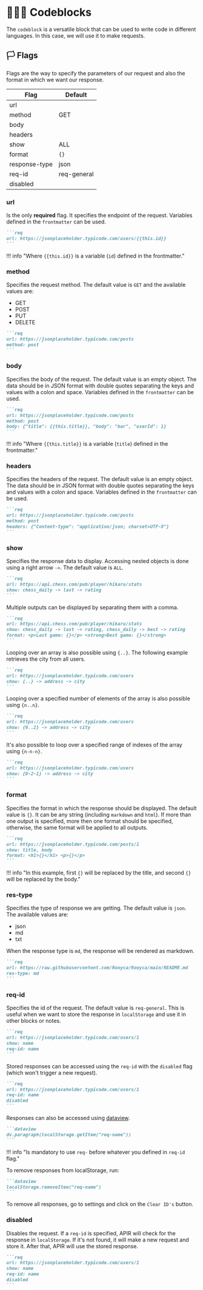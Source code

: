 # 👨🏻‍💻 Codeblocks

The `codeblock` is a versatile block that can be used to write code in different languages. In this case, we will use it to make requests.

## 🏳️ Flags

Flags are the way to specify the parameters of our request and also the format in which we want our response.

| Flag | Default|
| ---| ---------|
| url |  |
| method |  GET |
| body |  |
| headers |  |
| show | ALL |
| format | `{}` |
| response-type | json |
| req-id | req-general |
| disabled |  |

### url

Is the only **required** flag. It specifies the endpoint of the request. Variables defined in the `frontmatter` can be used.

~~~markdown
```req 
url: https://jsonplaceholder.typicode.com/users/{{this.id}}
```
~~~

!!! info "Where `{{this.id}}` is a variable (`id`) defined in the frontmatter."


### method

Specifies the request method. The default value is `GET` and the available values are:

- GET
- POST
- PUT
- DELETE

~~~markdown
```req 
url: https://jsonplaceholder.typicode.com/posts
method: post
```
~~~

### body

Specifies the body of the request. The default value is an empty object. The data should be in JSON format with double quotes separating the keys and values with a colon and space. Variables defined in the `frontmatter` can be used.

~~~markdown
```req 
url: https://jsonplaceholder.typicode.com/posts
method: post
body: {"title": {{this.title}}, "body": "bar", "userId": 1}
```
~~~

!!! info "Where `{{this.title}}` is a variable (`title`) defined in the frontmatter."

### headers

Specifies the headers of the request. The default value is an empty object. The data should be in JSON format with double quotes separating the keys and values with a colon and space. Variables defined in the `frontmatter` can be used.

~~~markdown
```req 
url: https://jsonplaceholder.typicode.com/posts
method: post
headers: {"Content-type": "application/json; charset=UTF-8"}
```
~~~

### show

Specifies the response data to display. Accessing nested objects is done using a right arrow `->`. The default value is `ALL`.

~~~markdown
```req
url: https://api.chess.com/pub/player/hikaru/stats
show: chess_daily -> last -> rating
```
~~~

Multiple outputs can be displayed by separating them with a comma.

~~~markdown
```req
url: https://api.chess.com/pub/player/hikaru/stats
show: chess_daily -> last -> rating, chess_daily -> best -> rating
format: <p>Last game: {}</p> <strong>Best game: {}</strong>
```
~~~

Looping over an array is also possible using `{..}`. The following example retrieves the city from all users.

~~~markdown
```req 
url: https://jsonplaceholder.typicode.com/users
show: {..} -> address -> city
```
~~~

Looping over a specified number of elements of the array is also possible using `{n..n}`.

~~~markdown
```req 
url: https://jsonplaceholder.typicode.com/users
show: {0..2} -> address -> city
```
~~~

It's also possible to loop over a specified range of indexes of the array using `{n-n-n}`.

~~~markdown
```req 
url: https://jsonplaceholder.typicode.com/users
show: {0-2-1} -> address -> city
```
~~~

### format

Specifies the format in which the response should be displayed. The default value is `{}`. It can be any string (including `markdown` and `html`). If more than one output is specified, more then one format should be specified, otherwise, the same format will be applied to all outputs.

~~~markdown
```req 
url: https://jsonplaceholder.typicode.com/posts/1
show: title, body
format: <h1>{}</h1> <p>{}</p>
```
~~~

!!! info "In this example, first `{}` will be replaced by the title, and second `{}` will be replaced by the body."


### res-type

Specifies the type of response we are getting. The default value is `json`. The available values are:

- json
- md
- txt

When the response type is `md`, the response will be rendered as markdown.

~~~markdown
```req 
url: https://raw.githubusercontent.com/Rooyca/Rooyca/main/README.md
res-type: md
```
~~~

### req-id

Specifies the id of the request. The default value is `req-general`. This is useful when we want to store the response in `localStorage` and use it in other blocks or notes.


~~~markdown
```req 
url: https://jsonplaceholder.typicode.com/users/1
show: name
req-id: name
```
~~~

Stored responses can be accessed using the `req-id` with the `disabled` flag (which won't trigger a new request).

~~~markdown
```req 
url: https://jsonplaceholder.typicode.com/users/1
req-id: name
disabled
```
~~~

Responses can also be accessed using [dataview](https://blacksmithgu.github.io/dataview/).

~~~markdown
```dataview
dv.paragraph(localStorage.getItem("req-name"))
```
~~~

!!! info "Is mandatory to use `req-` before whatever you defined in `req-id` flag."

To remove responses from localStorage, run:

~~~markdown
```dataview
localStorage.removeItem("req-name")
```
~~~

To remove all responses, go to settings and click on the `Clear ID's` button.

### disabled

Disables the request. If a `req-id` is specified, APIR will check for the response in `localStorage`. If it's not found, it will make a new request and store it. After that, APIR will use the stored response.

~~~markdown
```req 
url: https://jsonplaceholder.typicode.com/users/1
show: name
req-id: name
disabled
```
~~~







